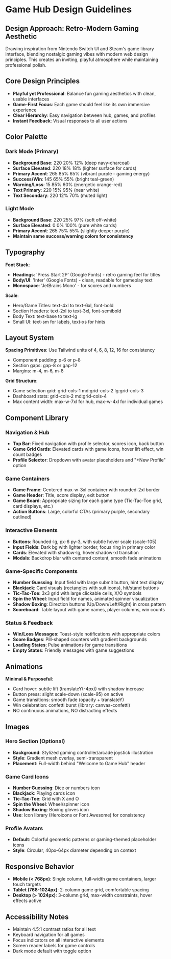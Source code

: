 # Game Hub Design Guidelines

## Design Approach: Retro-Modern Gaming Aesthetic

Drawing inspiration from Nintendo Switch UI and Steam's game library interface, blending nostalgic gaming vibes with modern web design principles. This creates an inviting, playful atmosphere while maintaining professional polish.

## Core Design Principles
- **Playful yet Professional**: Balance fun gaming aesthetics with clean, usable interfaces
- **Game-First Focus**: Each game should feel like its own immersive experience
- **Clear Hierarchy**: Easy navigation between hub, games, and profiles
- **Instant Feedback**: Visual responses to all user actions

## Color Palette

### Dark Mode (Primary)
- **Background Base**: 220 20% 12% (deep navy-charcoal)
- **Surface Elevated**: 220 18% 18% (lighter surface for cards)
- **Primary Accent**: 265 85% 65% (vibrant purple - gaming energy)
- **Success/Win**: 145 65% 55% (bright teal-green)
- **Warning/Loss**: 15 85% 60% (energetic orange-red)
- **Text Primary**: 220 15% 95% (near white)
- **Text Secondary**: 220 12% 70% (muted light)

### Light Mode
- **Background Base**: 220 25% 97% (soft off-white)
- **Surface Elevated**: 0 0% 100% (pure white cards)
- **Primary Accent**: 265 75% 55% (slightly deeper purple)
- **Maintain same success/warning colors for consistency**

## Typography

**Font Stack**: 
- **Headings**: 'Press Start 2P' (Google Fonts) - retro gaming feel for titles
- **Body/UI**: 'Inter' (Google Fonts) - clean, readable for gameplay text
- **Monospace**: 'JetBrains Mono' - for scores and numbers

**Scale**:
- Hero/Game Titles: text-4xl to text-6xl, font-bold
- Section Headers: text-2xl to text-3xl, font-semibold  
- Body Text: text-base to text-lg
- Small UI: text-sm for labels, text-xs for hints

## Layout System

**Spacing Primitives**: Use Tailwind units of 4, 6, 8, 12, 16 for consistency
- Component padding: p-6 or p-8
- Section gaps: gap-8 or gap-12
- Margins: m-4, m-6, m-8

**Grid Structure**:
- Game selection grid: grid-cols-1 md:grid-cols-2 lg:grid-cols-3
- Dashboard stats: grid-cols-2 md:grid-cols-4
- Max content width: max-w-7xl for hub, max-w-4xl for individual games

## Component Library

### Navigation & Hub
- **Top Bar**: Fixed navigation with profile selector, scores icon, back button
- **Game Grid Cards**: Elevated cards with game icons, hover lift effect, win count badges
- **Profile Selector**: Dropdown with avatar placeholders and "+New Profile" option

### Game Containers
- **Game Frame**: Centered max-w-3xl container with rounded-2xl border
- **Game Header**: Title, score display, exit button
- **Game Board**: Appropriate sizing for each game type (Tic-Tac-Toe grid, card displays, etc.)
- **Action Buttons**: Large, colorful CTAs (primary purple, secondary outlined)

### Interactive Elements
- **Buttons**: Rounded-lg, px-6 py-3, with subtle hover scale (scale-105)
- **Input Fields**: Dark bg with lighter border, focus ring in primary color
- **Cards**: Elevated with shadow-lg, hover:shadow-xl transition
- **Modals**: Backdrop blur with centered content, smooth fade animations

### Game-Specific Components
- **Number Guessing**: Input field with large submit button, hint text display
- **Blackjack**: Card visuals (rectangles with suit icons), hit/stand buttons
- **Tic-Tac-Toe**: 3x3 grid with large clickable cells, X/O symbols
- **Spin the Wheel**: Input field for names, animated spinner visualization
- **Shadow Boxing**: Direction buttons (Up/Down/Left/Right) in cross pattern
- **Scoreboard**: Table layout with game names, player columns, win counts

### Status & Feedback
- **Win/Loss Messages**: Toast-style notifications with appropriate colors
- **Score Badges**: Pill-shaped counters with gradient backgrounds
- **Loading States**: Pulse animations for game transitions
- **Empty States**: Friendly messages with game suggestions

## Animations

**Minimal & Purposeful**:
- Card hover: subtle lift (translateY(-4px)) with shadow increase
- Button press: slight scale-down (scale-95) on active
- Game transitions: smooth fade (opacity + translateY)
- Win celebration: confetti burst (library: canvas-confetti)
- NO continuous animations, NO distracting effects

## Images

### Hero Section (Optional)
- **Background**: Stylized gaming controller/arcade joystick illustration
- **Style**: Gradient mesh overlay, semi-transparent
- **Placement**: Full-width behind "Welcome to Game Hub" header

### Game Card Icons
- **Number Guessing**: Dice or numbers icon
- **Blackjack**: Playing cards icon  
- **Tic-Tac-Toe**: Grid with X and O
- **Spin the Wheel**: Wheel/spinner icon
- **Shadow Boxing**: Boxing gloves icon
- **Use**: Icon library (Heroicons or Font Awesome) for consistency

### Profile Avatars
- **Default**: Colorful geometric patterns or gaming-themed placeholder icons
- **Style**: Circular, 40px-64px diameter depending on context

## Responsive Behavior

- **Mobile (< 768px)**: Single column, full-width game containers, larger touch targets
- **Tablet (768-1024px)**: 2-column game grid, comfortable spacing
- **Desktop (> 1024px)**: 3-column grid, max-width constraints, hover effects active

## Accessibility Notes

- Maintain 4.5:1 contrast ratios for all text
- Keyboard navigation for all games
- Focus indicators on all interactive elements
- Screen reader labels for game controls
- Dark mode default with toggle option